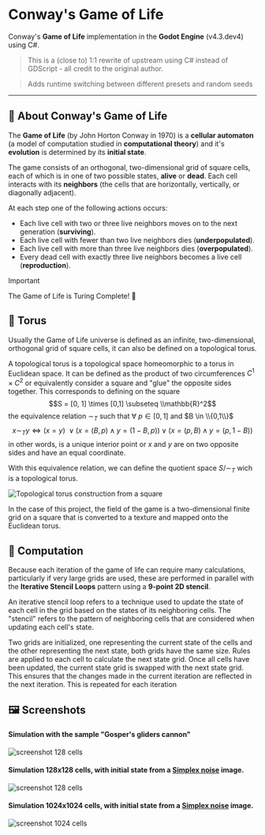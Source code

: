 # Conway's Game of Life

Conway's **Game of Life** implementation in the **Godot Engine** (v4.3.dev4) using C#.

> This is a (close to) 1:1 rewrite of upstream using C# instead of GDScript - all credit to the original author.

> Adds runtime switching between different presets and random seeds 

---

## 👾 About Conway's Game of Life
The **Game of Life** (by John Horton Conway in 1970) is a **cellular automaton** (a model of computation studied in **computational theory**) and it's **evolution** is determined by its **initial state**.

The game consists of an orthogonal, two-dimensional grid of square cells, each of which is in one of two possible states, **alive** or **dead**. 
Each cell interacts with its **neighbors** (the cells that are horizontally, vertically, or diagonally adjacent). 

At each step one of the following actions occurs:
  + Each live cell with two or three live neighbors moves on to the next generation (**surviving**).
  + Each live cell with fewer than two live neighbors dies (**underpopulated**).
  + Each live cell with more than three live neighbors dies (**overpopulated**).
  + Every dead cell with exactly three live neighbors becomes a live cell (**reproduction**).

> [!IMPORTANT]
> The Game of Life is Turing Complete! 🤩

## 🍩 Torus
Usually the Game of Life universe is defined as an infinite, two-dimensional, orthogonal grid of square cells, it can also be defined on a topological torus.

A topological torus is a topological space homeomorphic to a torus in Euclidean space. It can be defined as the product of two circumferences $C^1 \times C^2$
or equivalently consider a square and "glue" the opposite sides together. This corresponds to defining on the square 
$$S = [0, 1] \times [0,1] \subseteq \\mathbb{R}^2$$
the equivalence relation $∼_T$ such that $\forall\ p \in [0,1]$ and $B \in \\{0,1\\}$
$$x ∼_T y \Longleftrightarrow \bigg(x = y\bigg)\ \lor \bigg(x=(B,p) \land y=(1 - B,p) \bigg) \lor \bigg(x=(p,B) \land y=(p,1 - B) \bigg)$$
in other words, is a unique interior point or $x$ and $y$ are on two opposite sides and have an equal coordinate.

With this equivalence relation, we can define the quotient space $S / {∼_T}$ wich is a topological torus.

![Topological torus construction from a square](./images/screenshots/torus-construction.png)

In the case of this project, the field of the game is a two-dimensional finite grid on a square that is converted to a texture and mapped onto the Euclidean torus.

## 🧮 Computation
Because each iteration of the game of life can require many calculations, particularly if very large grids are used, these are performed in parallel with the **Iterative Stencil Loops** pattern using a **9-point 2D stencil**.

An iterative stencil loop refers to a technique used to update the state of each cell in the grid based on the states of its neighboring cells. The "stencil" refers to the pattern of neighboring cells that are considered when updating each cell's state.

Two grids are initialized, one representing the current state of the cells and the other representing the next state, both grids have the same size.
Rules are applied to each cell to calculate the next state grid.
Once all cells have been updated, the current state grid is swapped with the next state grid. This ensures that the changes made in the current iteration are reflected in the next iteration.
This is repeated for each iteration
## 🖼️ Screenshots
#### Simulation with the sample "Gosper's gliders cannon"
![screenshot 128 cells](./images/screenshots/screenshot-gosper-glider.png)

#### Simulation 128x128 cells, with initial state from a [Simplex noise](https://en.wikipedia.org/wiki/Simplex_noise) image.
![screenshot 128 cells](./images/screenshots/screenshot-128.png)

#### Simulation 1024x1024 cells, with initial state from a [Simplex noise](https://en.wikipedia.org/wiki/Simplex_noise) image.
![screenshot 1024 cells](./images/screenshots/screenshot-1024.png)
